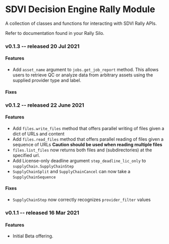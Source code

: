 # SDVI Decision Engine Rally Module

A collection of classes and functions for interacting with SDVI Rally APIs.

Refer to documentation found in your Rally Silo.

### v0.1.3 -- released 20 Jul 2021

#### Features

- Add `asset_name` argument to `jobs.get_job_report` method. This allows users to retrieve QC or analyze data from 
  arbitrary assets using the supplied provider type and label.

#### Fixes

### v0.1.2 -- released 22 June 2021

#### Features

- Add `files.write_files` method that offers parallel writing of files given a dict of URLs and content
- Add `files.read_files` method that offers parallel reading of files given a sequence of URLs
  **Caution should be used when reading multiple files**
- `files.list_files` now returns both files and (subdirectories) at the specified url.
- Add License-only deadline argument `step_deadline_lic_only` to `supplyChain.SupplyChainStep`
- `SupplyChainSplit` and `SupplyChainCancel` can now take a `SupplyChainSequence`

#### Fixes

- `SupplyChainStep` now correctly recognizes `provider_filter` values

### v0.1.1 -- released 16 Mar 2021

#### Features

- Initial Beta offering.
